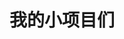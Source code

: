 ---
title: 我的小项目们
layout: projects
comment: true

# 项目数据都写在这里
projects:
  # 分类一：key 建议用英文，比如 study
  study:
    title: 学习 # 分类的中文名
    emoji: 📖 # 分类的 Emoji
    collection:
      - name: 线段树可视化
        emoji: 💻
        desc: 一个线段树（Segment Tree）的可视化演示页面。
        url: /demos/SegTreeShow/SegTreeShow.html
        color: '#5387b1' # 卡片颜色
  # 在这里继续添加你自己的分类和项目...
---